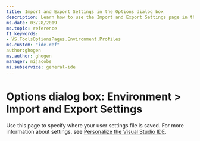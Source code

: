 ```yaml
---
title: Import and Export Settings in the Options dialog box
description: Learn how to use the Import and Export Settings page in the Environment section to specify where your user settings file is saved.
ms.date: 03/28/2019
ms.topic: reference
f1_keywords:
- VS.ToolsOptionsPages.Environment.Profiles
ms.custom: "ide-ref"
author:ghogen
ms.author: ghogen
manager: mijacobs
ms.subservice: general-ide
---
```

# Options dialog box: Environment \> Import and Export Settings

Use this page to specify where your user settings file is saved. For more information about settings, see [Personalize the Visual Studio IDE](../../ide/personalizing-the-visual-studio-ide.md).